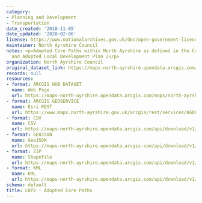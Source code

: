 ```yaml
---
category:
- Planning and Development
- Transportation
date_created: '2018-11-05'
date_updated: '2020-02-06'
license: https://www.nationalarchives.gov.uk/doc/open-government-licence/version/3/
maintainer: North Ayrshire Council
notes: <p>Adopted Core Paths within North Ayrshire as defined in the Core Path Plan
  and Adopted Local Development Plan 2</p>
organization: North Ayrshire Council
original_dataset_link: https://maps-north-ayrshire.opendata.arcgis.com/maps/north-ayrshire::ldp2-adopted-core-paths
records: null
resources:
- format: ARCGIS HUB DATASET
  name: Web Page
  url: https://maps-north-ayrshire.opendata.arcgis.com/maps/north-ayrshire::ldp2-adopted-core-paths
- format: ARCGIS GEOSERVICE
  name: Esri REST
  url: https://www.maps.north-ayrshire.gov.uk/arcgis/rest/services/AGOL/Open_Data_Portal4/MapServer/18
- format: CSV
  name: CSV
  url: https://maps-north-ayrshire.opendata.arcgis.com/api/download/v1/items/bf0465fdaf5b4265a92e1937a242b0c2/csv?layers=18
- format: GEOJSON
  name: GeoJSON
  url: https://maps-north-ayrshire.opendata.arcgis.com/api/download/v1/items/bf0465fdaf5b4265a92e1937a242b0c2/geojson?layers=18
- format: ZIP
  name: Shapefile
  url: https://maps-north-ayrshire.opendata.arcgis.com/api/download/v1/items/bf0465fdaf5b4265a92e1937a242b0c2/shapefile?layers=18
- format: KML
  name: KML
  url: https://maps-north-ayrshire.opendata.arcgis.com/api/download/v1/items/bf0465fdaf5b4265a92e1937a242b0c2/kml?layers=18
schema: default
title: LDP2 - Adopted Core Paths
---
```


